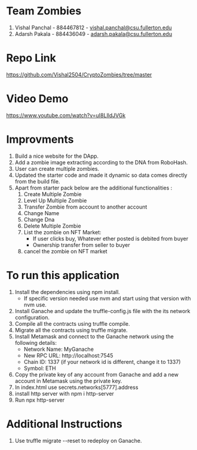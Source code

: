 # Team Zombies

1. Vishal Panchal - 884467812 - vishal.panchal@csu.fullerton.edu
2. Adarsh Pakala - 884436049 - adarsh.pakala@csu.fullerton.edu

# Repo Link
https://github.com/Vishal2504/CryptoZombies/tree/master

# Video Demo
https://www.youtube.com/watch?v=uI8LlldJVGk

# Improvments
1. Build a nice website for the DApp.
2. Add a zombie image extracting according to the DNA from RoboHash.
3. User can create multiple zombies.
4. Updated the starter code and made it dynamic so data comes directly from the build file.
5. Apart from starter pack below are the additional functionalities :
   1. Create Multiple Zombie
   2. Level Up Multiple Zombie
   3. Transfer Zombie from account to another account
   4. Change Name
   5. Change Dna
   6. Delete Multiple Zombie
   7. List the zombie on NFT Market:
       - If user clicks buy, Whatever ether posted is debited from buyer
       - Ownership transfer from seller to buyer
   8. cancel the zombie on NFT market

# To run this application
1. Install the dependencies using npm install.
   - If specific version needed use nvm and start using that version with nvm use.
2. Install Ganache and update the truffle-config.js file with the its network configuration.
3. Compile all the contracts using truffle compile.
4. Migrate all the contracts using truffle migrate.
5. Install Metamask and connect to the Ganache network using the following details:
   - Network Name: MyGanache
   - New RPC URL: http://localhost:7545
   - Chain ID: 1337 (if your network id is different, change it to 1337)
   - Symbol: ETH
6. Copy the private key of any account from Ganache and add a new account in Metamask using the private key.
7. In index.html use secrets.networks[5777].address
8. install http server with npm i http-server
9. Run npx http-server

# Additional Instructions
1. Use truffle migrate --reset to redeploy on Ganache.
